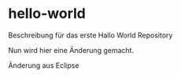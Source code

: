 # hello-world
Beschreibung für das erste Hallo World Repository

Nun wird hier eine Änderung gemacht.

Änderung aus Eclipse